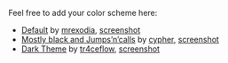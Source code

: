 Feel free to add your color scheme here:

- [Default](https://gist.github.com/mrexodia/3a60196a5196e4c73a05) by [mrexodia](http://mrexodia.cf), [screenshot](http://i.imgur.com/2lW8pqm.png)
- [Mostly black and Jumps’n’calls](https://gist.github.com/mrexodia/759f842a0660684c13fa5b2bb41873f2) by [cypher](https://forum.tuts4you.com/user/77269-cypher/), [screenshot](http://i.imgur.com/14UUN0t.png)
- [Dark Theme](https://gist.github.com/mrexodia/5b560dd1671577d1f214dec549f3edc0) by [tr4ceflow](http://blog.tr4ceflow.com/), [screenshot](http://i.imgur.com/jDIWpRJ.png)
